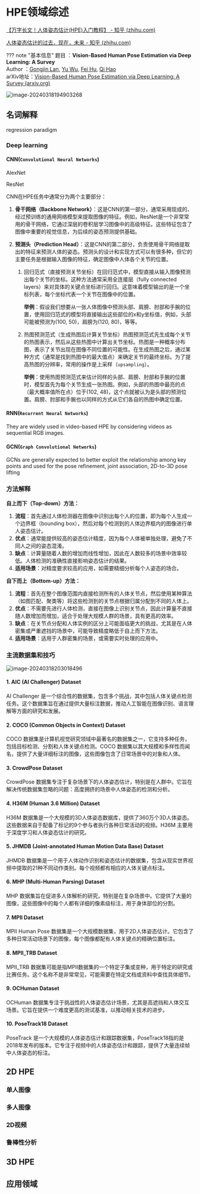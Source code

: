# HPE领域综述

[【万字长文！人体姿态估计(HPE)入门教程】 - 知乎 (zhihu.com)](https://zhuanlan.zhihu.com/p/596043913)

[人体姿态估计的过去，现在，未来 - 知乎 (zhihu.com)](https://zhuanlan.zhihu.com/p/85506259)

??? note "基本信息"
    题目 ：**Vision-Based Human Pose Estimation via Deep Learning: A Survey**<br>
    Author ：[Gongjin Lan](https://arxiv.org/search/cs?searchtype=author&query=Lan,+G), [Yu Wu](https://arxiv.org/search/cs?searchtype=author&query=Wu,+Y), [Fei Hu](https://arxiv.org/search/cs?searchtype=author&query=Hu,+F), [Qi Hao](https://arxiv.org/search/cs?searchtype=author&query=Hao,+Q)<br>
    arXiv地址：[Vision-Based Human Pose Estimation via Deep Learning: A Survey (arxiv.org)](https://arxiv.org/abs/2308.13872)<br>

![image-20240318194903268](https://philfan-pic.oss-cn-beijing.aliyuncs.com/img/image-20240318194903268.png)

## 名词解释

regression paradigm

### Deep learning

#### CNN(`Convolutional Neural Networks`)

AlexNet

ResNet

CNN在HPE任务中通常分为两个主要部分：

1. **骨干网络（Backbone Network）**：这是CNN的第一部分，通常采用现成的、经过预训练的通用网络模型来提取图像的特征。例如，ResNet是一个非常常用的骨干网络，它通过深层的卷积层学习图像中的高级特征。这些特征包含了图像中重要的视觉信息，为后续的姿态预测提供基础。

2. **预测头（Prediction Head）**：这是CNN的第二部分，负责使用骨干网络提取出的特征来预测人体的姿态。预测头的设计和实现方式可以有很多种，但它的主要任务是根据输入图像的特征，确定图像中人体各个关节的位置。

   1. 回归范式（直接预测关节坐标）在回归范式中，模型直接从输入图像预测出每个关节的坐标。这种方法通常采用全连接层（fully connected layers）来对具体的关键点坐标进行回归。这意味着模型输出的是一个坐标列表，每个坐标代表一个关节在图像中的位置。

      **举例**：假设我们想要从一张人体图像中预测头部、肩膀、肘部和手腕的位置，使用回归范式的模型将直接输出这些部位的x和y坐标值，例如，头部可能被预测为(100, 50)，肩膀为(120, 80)，等等。

   2. 热图预测范式（生成热图后计算关节坐标）热图预测范式先生成每个关节的热图表示，然后从这些热图中计算出关节坐标。热图是一种概率分布图，表示了关节出现在图像不同位置的可能性。在生成热图之后，通过某种方式（通常是找到热图中的最大值点）来确定关节的最终坐标。为了提高热图的分辨率，常用的操作是上采样（`upsampling`）。

      **举例**：使用热图预测范式来估计同样的头部、肩膀、肘部和手腕的位置时，模型首先为每个关节生成一张热图。例如，头部的热图中最亮的点（最大概率值所在点）位于(102, 48)，这个点就被认为是头部的预测位置。肩膀、肘部和手腕也以同样的方式从它们各自的热图中确定位置。

#### RNN(`Recurrent Neural Networks`)

They are widely used in video-based HPE by considering videos as sequential RGB images.

#### GCN(`Graph Convolutional Networks`) 

GCNs are generally expected to better exploit the relationship among key points and used for the pose refinement, joint association, 2D-to-3D pose lifting

### 方法解释

**自上而下（Top-down）方法：**

1. **流程**：首先通过人体检测器在图像中识别出每个人的位置，即为每个人生成一个边界框（bounding box），然后对每个检测到的人体边界框内的图像进行单人姿态估计。
2. **优点**：通常能提供较高的姿态估计精度，因为每个人体被单独处理，避免了不同人之间的姿态混淆。
3. **缺点**：计算量随着人数的增加而线性增加，因此在人数较多的场景中效率较低。人体检测的准确性直接影响姿态估计的结果。
4. **适用场景**：对精度要求较高的应用，如需要精细分析每个人姿态的场合。

**自下而上（Bottom-up）方法：**

1. **流程**：首先在整个图像范围内直接检测所有的人体关节点，然后使用某种算法（如图匹配、聚类等）将这些检测到的关节点根据归属分配到不同的人体上。
2. **优点**：不需要先进行人体检测，直接在图像上识别关节点，因此计算量不直接随人数增加而增加，适合于处理大规模人群的场景，具有更高的效率。
3. **缺点**：在关节点分配和人体实例的区分上可能面临更大的挑战，尤其是在人体密集或严重遮挡的场景中，可能导致精度略低于自上而下方法。
4. **适用场景**：适用于人群密集的场景，或需要实时处理的应用中。

### 主流数据集和技巧

![image-20240318203018496](https://philfan-pic.oss-cn-beijing.aliyuncs.com/img/image-20240318203018496.png)



#### 1. AIC (AI Challenger) Dataset

AI Challenger 是一个综合性的数据集，包含多个挑战，其中包括人体关键点检测任务。这个数据集旨在通过提供大量标注数据，推动人工智能在图像识别、语言理解等方面的研究和发展。

#### 2. COCO (Common Objects in Context) Dataset

COCO 数据集是计算机视觉研究领域中最著名的数据集之一，它支持多种任务，包括目标检测、分割和人体关键点检测。COCO 数据集以其大规模和多样性而闻名，提供了大量详细标注的图像，这些图像包含了日常场景中的对象和人体。

#### 3. CrowdPose Dataset

CrowdPose 数据集专注于复杂场景下的人体姿态估计，特别是在人群中。它旨在解决传统数据集忽略的问题：高度拥挤的场景中人体姿态的检测和分析。

#### 4. H36M (Human 3.6 Million) Dataset

H36M 数据集是一个大规模的3D人体姿态数据库，提供了360万个3D人体姿态。这些数据来自于配备了标记的9个参与者执行各种日常活动的视频。H36M 主要用于深度学习和人体姿态估计的研究。

#### 5. JHMDB (Joint-annotated Human Motion Data Base) Dataset

JHMDB 数据集是一个用于人体动作识别和姿态估计的数据集，包含从现实世界视频中提取的21种不同动作类别。每个视频都有相应的人体关键点标注。

#### 6. MHP (Multi-Human Parsing) Dataset

MHP 数据集旨在促进多人体解析的研究，特别是在复杂场景中。它提供了大量的图像，这些图像中的每个人都有详细的像素级标注，用于身体部位的分割。

#### 7. MPII Dataset

MPII Human Pose 数据集是一个大规模数据集，用于2D人体姿态估计。它包含了多种日常活动场景下的图像，每个图像都配有人体关键点的精确位置标注。

#### 8. MPII_TRB Dataset

MPII_TRB 数据集可能是指MPII数据集的一个特定子集或变种，用于特定的研究或比赛任务。这个名称不是非常常见，可能需要在特定文档或资料中查找具体细节。

#### 9. OCHuman Dataset

OCHuman 数据集专注于挑战性的人体姿态估计场景，尤其是高遮挡和人体交互场景。它旨在提供一个难度更高的测试基准，以推动相关技术的进步。

#### 10. PoseTrack18 Dataset

PoseTrack 是一个大规模的人体姿态估计和跟踪数据集，PoseTrack18指的是2018年发布的版本。它专注于视频中的人体姿态估计和跟踪，提供了大量连续帧中人体姿态的标注。





## 2D HPE

### 单人图像





### 多人图像





### 2D视频





### 鲁棒性分析





## 3D HPE



## 应用领域


